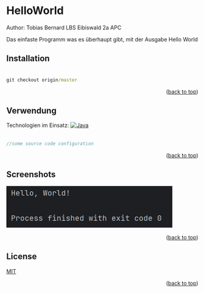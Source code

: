 <a name="readme-top"></a>
# HelloWorld

Author: Tobias Bernard
LBS Eibiswald 2a APC 

Das einfaste Programm was es überhaupt gibt, mit der Ausgabe
Hello World<br>

## Installation

```cmd

git checkout origin/master

```
<p align="right">(<a href="#readme-top">back to top</a>)</p>

## Verwendung
Technologien im Einsatz:
[![Java][java.com]][java-url]

```php

//some source code configuration

```
<p align="right">(<a href="#readme-top">back to top</a>)</p>

## Screenshots

[![Screen Shot][product-screenshot]](https://example.com)


<p align="right">(<a href="#readme-top">back to top</a>)</p>

## License

[MIT](https://choosealicense.com/licenses/mit/)
<p align="right">(<a href="#readme-top">back to top</a>)</p>

<!-- MARKDOWN LINKS & IMAGES -->
<!-- https://www.markdownguide.org/basic-syntax/#reference-style-links -->
[java.com]: https://img.shields.io/badge/Java-ED8B00?style=for-the-badge&logo=openjdk&logoColor=white
[java-url]: https://www.java.com/de/
[product-screenshot]: main.png
